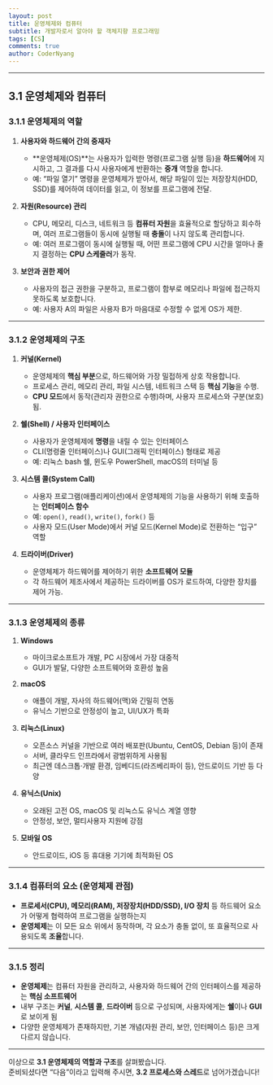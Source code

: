 ```yaml
---
layout: post
title: 운영체제와 컴퓨터
subtitle: 개발자로서 알아야 할 객체지향 프로그래밍
tags: [CS]
comments: true
author: CoderNyang
---
```



***

## **3.1 운영체제와 컴퓨터**

### 3.1.1 운영체제의 역할

1. **사용자와 하드웨어 간의 중재자**

   * \*\*운영체제(OS)\*\*는 사용자가 입력한 명령(프로그램 실행 등)을 **하드웨어**에 지시하고, 그 결과를 다시 사용자에게 반환하는 **중개** 역할을 합니다.
   * 예: “파일 열기” 명령을 운영체제가 받아서, 해당 파일이 있는 저장장치(HDD, SSD)를 제어하여 데이터를 읽고, 이 정보를 프로그램에 전달.

2. **자원(Resource) 관리**

   * CPU, 메모리, 디스크, 네트워크 등 **컴퓨터 자원**을 효율적으로 할당하고 회수하며, 여러 프로그램들이 동시에 실행될 때 **충돌**이 나지 않도록 관리합니다.
   * 예: 여러 프로그램이 동시에 실행될 때, 어떤 프로그램에 CPU 시간을 얼마나 줄지 결정하는 **CPU 스케줄러**가 동작.

3. **보안과 권한 제어**

   * 사용자의 접근 권한을 구분하고, 프로그램이 함부로 메모리나 파일에 접근하지 못하도록 보호합니다.
   * 예: 사용자 A의 파일은 사용자 B가 마음대로 수정할 수 없게 OS가 제한.

***

### 3.1.2 운영체제의 구조

1. **커널(Kernel)**

   * 운영체제의 **핵심 부분**으로, 하드웨어와 가장 밀접하게 상호 작용합니다.
   * 프로세스 관리, 메모리 관리, 파일 시스템, 네트워크 스택 등 **핵심 기능**을 수행.
   * **CPU 모드**에서 동작(관리자 권한으로 수행)하며, 사용자 프로세스와 구분(보호)됨.

2. **쉘(Shell) / 사용자 인터페이스**

   * 사용자가 운영체제에 **명령**을 내릴 수 있는 인터페이스
   * CLI(명령줄 인터페이스)나 GUI(그래픽 인터페이스) 형태로 제공
   * 예: 리눅스 bash 쉘, 윈도우 PowerShell, macOS의 터미널 등

3. **시스템 콜(System Call)**

   * 사용자 프로그램(애플리케이션)에서 운영체제의 기능을 사용하기 위해 호출하는 **인터페이스 함수**
   * 예: `open()`, `read()`, `write()`, `fork()` 등
   * 사용자 모드(User Mode)에서 커널 모드(Kernel Mode)로 전환하는 “입구” 역할

4. **드라이버(Driver)**

   * 운영체제가 하드웨어를 제어하기 위한 **소프트웨어 모듈**
   * 각 하드웨어 제조사에서 제공하는 드라이버를 OS가 로드하여, 다양한 장치를 제어 가능.

***

### 3.1.3 운영체제의 종류

1. **Windows**

   * 마이크로소프트가 개발, PC 시장에서 가장 대중적
   * GUI가 발달, 다양한 소프트웨어와 호환성 높음

2. **macOS**

   * 애플이 개발, 자사의 하드웨어(맥)와 긴밀히 연동
   * 유닉스 기반으로 안정성이 높고, UI/UX가 특화

3. **리눅스(Linux)**

   * 오픈소스 커널을 기반으로 여러 배포판(Ubuntu, CentOS, Debian 등)이 존재
   * 서버, 클라우드 인프라에서 광범위하게 사용됨
   * 최근엔 데스크톱·개발 환경, 임베디드(라즈베리파이 등), 안드로이드 기반 등 다양

4. **유닉스(Unix)**

   * 오래된 고전 OS, macOS 및 리눅스도 유닉스 계열 영향
   * 안정성, 보안, 멀티사용자 지원에 강점

5. **모바일 OS**

   * 안드로이드, iOS 등 휴대용 기기에 최적화된 OS

***

### 3.1.4 컴퓨터의 요소 (운영체제 관점)

* **프로세서(CPU), 메모리(RAM), 저장장치(HDD/SSD), I/O 장치** 등 하드웨어 요소가 어떻게 협력하여 프로그램을 실행하는지
* **운영체제**는 이 모든 요소 위에서 동작하며, 각 요소가 충돌 없이, 또 효율적으로 사용되도록 **조율**합니다.

***

### 3.1.5 정리

* **운영체제**는 컴퓨터 자원을 관리하고, 사용자와 하드웨어 간의 인터페이스를 제공하는 **핵심 소프트웨어**
* 내부 구조는 **커널**, **시스템 콜**, **드라이버** 등으로 구성되며, 사용자에게는 **쉘**이나 **GUI**로 보이게 됨
* 다양한 운영체제가 존재하지만, 기본 개념(자원 관리, 보안, 인터페이스 등)은 크게 다르지 않습니다.

***

이상으로 **3.1 운영체제의 역할과 구조**를 살펴봤습니다.\
준비되셨다면 “다음”이라고 입력해 주시면, **3.2 프로세스와 스레드**로 넘어가겠습니다!
